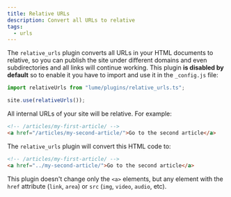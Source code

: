 ```yaml
---
title: Relative URLs
description: Convert all URLs to relative
tags:
  - urls
---
```


The `relative_urls` plugin converts all URLs in your HTML documents to relative,
so you can publish the site under different domains and even subdirectories and
all links will continue working. This plugin **is disabled by default** so to
enable it you have to import and use it in the `_config.js` file:

```js
import relativeUrls from "lume/plugins/relative_urls.ts";

site.use(relativeUrls());
```

All internal URLs of your site will be relative. For example:

```html
<!-- /articles/my-first-article/ -->
<a href="/articles/my-second-article/">Go to the second article</a>
```

The `relative_urls` plugin will convert this HTML code to:

```html
<!-- /articles/my-first-article/ -->
<a href="../my-second-article/">Go to the second article</a>
```

This plugin doesn't change only the `<a>` elements, but any element with the
`href` attribute (`link`, `area`) or `src` (`img`, `video`, `audio`, etc).
